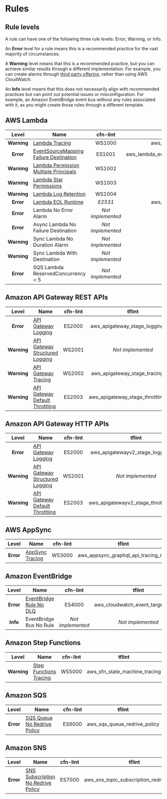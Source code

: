 Rules
=====

## Rule levels

A rule can have one of the following three rule levels: Error, Warning, or Info.

An __Error__ level for a rule means this is a recommended practice for the vast majority of circumstances.

A __Warning__ level means that this is a recommended practice, but you can achieve similar results through a different implementation. For example, you can create alarms through [third party offering](https://aws.amazon.com/lambda/partners/), rather than using AWS CloudWatch.

An __Info__ level means that this does not necessarily align with recommended practices but can point out potential issues or misconfiguration. For example, an Amazon EventBridge event bus without any rules associated with it, as you might create those rules through a different template.

## AWS Lambda

| Level       | Name                                                                | cfn-lint | tflint |
|:-----------:|---------------------------------------------------------------------|:--------:|:------:|
| __Warning__ | [Lambda Tracing](lambda.md#tracing)                                 | WS1000   | aws_lambda_function_tracing_rule |
| __Error__   | [EventSourceMapping Failure Destination](lambda.md#eventsourcemapping-failure-destination) | ES1001   | aws_lambda_event_source_mapping_failure_destination |
| __Warning__ | [Lambda Permission Multiple Principals](lambda.md#permission-multiple-principals) | WS1002   |_Not implemented_|
| __Warning__ | [Lambda Star Permissions](lambda.md#star-permissions)               | WS1003   |_Not implemented_|
| __Warning__ | [Lambda Log Retention](lambda.md#log-retention)                     | WS1004   |_Not implemented_|
| __Error__   | [Lambda EOL Runtime](lambda.md##nd-of-life-runtime)                 | _E2531_  | aws_lambda_function_eol_runtime |
| __Error__   | Lambda No Error Alarm                                               |_Not implemented_|_Not implemented_|
| __Error__   | Async Lambda No Failure Destination                                 |_Not implemented_|_Not implemented_|
| __Warning__ | Sync Lambda No Duration Alarm                                       |_Not implemented_|_Not implemented_|
| __Warning__ | Sync Lambda With Destination                                        |_Not implemented_|_Not implemented_|
| __Error__   | SQS Lambda ReservedConcurrency < 5                                  |_Not implemented_|_Not implemented_|

## Amazon API Gateway REST APIs

| Level       | Name                                                                | cfn-lint | tflint |
|:-----------:|---------------------------------------------------------------------|:--------:|:------:|
| __Error__   | [API Gateway Logging](api_gateway.md#logging)                       | ES2000   | aws_apigateway_stage_logging_rule |
| __Warning__ | [API Gateway Structured Logging](api_gateway.md#structured-logging) | WS2001   |_Not implemented_|
| __Warning__ | [API Gateway Tracing](api_gateway.md#tracing)                       | WS2002   | aws_apigateway_stage_tracing_rule |
| __Warning__ | [API Gateway Default Throttling](api_gateway.md#default-throttling) | ES2003   | aws_apigateway_stage_throttling_rule |

## Amazon API Gateway HTTP APIs

| Level       | Name                                                                | cfn-lint | tflint |
|:-----------:|---------------------------------------------------------------------|:--------:|:------:|
| __Error__   | [API Gateway Logging](api_gateway.md#logging)                       | ES2000   | aws_apigatewayv2_stage_logging_rule |
| __Warning__ | [API Gateway Structured Logging](api_gateway.md#structured-logging) | WS2001   |_Not implemented_|
| __Warning__ | [API Gateway Default Throttling](api_gateway.md#default-throttling) | ES2003   | aws_apigatewayv2_stage_throttling_rule |

## AWS AppSync

| Level       | Name                                                                | cfn-lint | tflint |
|:-----------:|---------------------------------------------------------------------|:--------:|:------:|
| __Error__   | [AppSync Tracing](appsync.md#tracing)                               | WS3000   | aws_appsync_graphql_api_tracing_rule |

## Amazon EventBridge

| Level       | Name                                                                | cfn-lint | tflint |
|:-----------:|---------------------------------------------------------------------|:--------:|:------:|
| __Error__   | [EventBridge Rule No DLQ](eventbridge.md#rule-without-dlq)          | ES4000   | aws_cloudwatch_event_target_no_dlq |
| __Info__    | EventBridge Bus No Rule                                             |_Not implemented_|_Not implemented_|

## Amazon Step Functions

| Level       | Name                                                                | cfn-lint | tflint |
|:-----------:|---------------------------------------------------------------------|:--------:|:------:|
| __Warning__ | [Step Functions Tracing](step_functions.md#tracing) | WS5000   | aws_sfn_state_machine_tracing |

## Amazon SQS

| Level       | Name                                                                | cfn-lint | tflint |
|:-----------:|---------------------------------------------------------------------|:--------:|:------:|
| __Error__   | [SQS Queue No Redrive Policy](sqs.md#no-redrive-policy)             | ES6000   | aws_sqs_queue_redrive_policy |

## Amazon SNS

| Level       | Name                                                                | cfn-lint | tflint |
|:-----------:|---------------------------------------------------------------------|:--------:|:------:|
| __Error__   | [SNS Subscription No Redrive Policy](sns.md#no-redrive-policy)      | ES7000 | aws_sns_topic_subscription_redrive_policy |